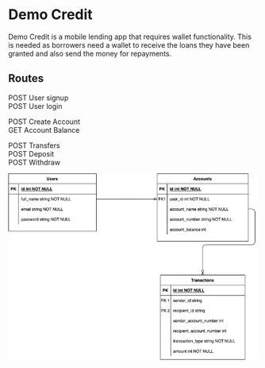 # Demo Credit

Demo Credit is a mobile lending app that requires wallet functionality. This is needed as borrowers need a wallet to receive the loans they have been granted and also send the money for repayments.

## Routes
POST User signup\
POST User login

POST Create Account\
GET Account Balance

POST Transfers\
POST Deposit\
POST Withdraw

![](img/entity-relationship_diagram.png)